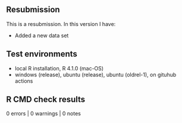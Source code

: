 ## Resubmission
This is a resubmission. In this version I have:

* Added a new data set


## Test environments
* local R installation, R 4.1.0 (mac-OS)
* windows (release), ubuntu (release), ubuntu (oldrel-1), on gituhub actions

## R CMD check results

0 errors | 0 warnings | 0 notes


